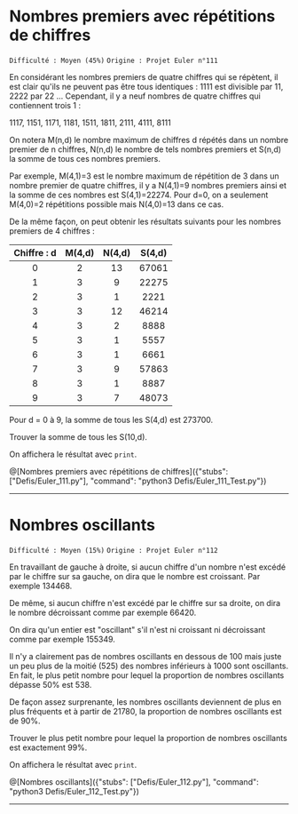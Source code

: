 # Nombres premiers avec répétitions de chiffres
`Difficulté : Moyen (45%)`
`Origine : Projet Euler n°111`

En considérant les nombres premiers de quatre chiffres qui se répètent, il est clair qu'ils ne peuvent pas être tous identiques : 1111 est divisible par 11, 2222 par 22 ... Cependant, il y a neuf nombres de quatre chiffres qui contiennent trois 1 :

1117, 1151, 1171, 1181, 1511, 1811, 2111, 4111, 8111

On notera M(n,d) le nombre maximum de chiffres d répétés dans un nombre premier de n chiffres, N(n,d) le nombre de tels nombres premiers et S(n,d) la somme de tous ces nombres premiers.

Par exemple, M(4,1)=3 est le nombre maximum de répétition de 3 dans un nombre premier de quatre chiffres, il y a N(4,1)=9 nombres premiers ainsi et la somme de ces nombres est S(4,1)=22274. Pour d=0, on a seulement M(4,0)=2 répétitions possible mais N(4,0)=13 dans ce cas.

De la même façon, on peut obtenir les résultats suivants pour les nombres premiers de 4 chiffres : 

| Chiffre : d | M(4,d) | N(4,d) | S(4,d) |
|:-----------:|:------:|:------:|:------:|
| 0 | 2 | 13 | 67061 |
| 1 | 3 | 9 | 22275 |
| 2 | 3 | 1 | 2221 |
| 3 | 3 | 12 | 46214 |
| 4 | 3 | 2 | 8888 |
| 5 | 3 | 1 | 5557 |
| 6 | 3 | 1 | 6661 |
| 7 | 3 | 9 | 57863 |
| 8 | 3 | 1 | 8887 |
| 9 | 3 | 7 | 48073 |

Pour d = 0 à 9, la somme de tous les S(4,d) est 273700.

Trouver la somme de tous les S(10,d).

On affichera le résultat avec `print`.

@[Nombres premiers avec répétitions de chiffres]({"stubs": ["Defis/Euler_111.py"], "command": "python3 Defis/Euler_111_Test.py"})

---

# Nombres oscillants
`Difficulté : Moyen (15%)`
`Origine : Projet Euler n°112`

En travaillant de gauche à droite, si aucun chiffre d'un nombre n'est excédé par le chiffre sur sa gauche, on dira que le nombre est croissant. Par exemple 134468.

De même, si aucun chiffre n'est excédé par le chiffre sur sa droite, on dira le nombre décroissant comme par exemple 66420.

On dira qu'un entier est "oscillant" s'il n'est ni croissant ni décroissant comme par exemple 155349.

Il n'y a clairement pas de nombres oscillants en dessous de 100 mais juste un peu plus de la moitié (525) des nombres inférieurs à 1000 sont oscillants. En fait, le plus petit nombre pour lequel la proportion de nombres oscillants dépasse 50% est 538.

De façon assez surprenante, les nombres oscillants deviennent de plus en plus fréquents et à partir de 21780, la proportion de nombres oscillants est de 90%.

Trouver le plus petit nombre pour lequel la proportion de nombres oscillants est exactement 99%.

On affichera le résultat avec `print`.

@[Nombres oscillants]({"stubs": ["Defis/Euler_112.py"], "command": "python3 Defis/Euler_112_Test.py"})

---

